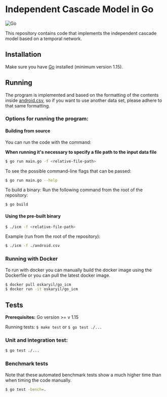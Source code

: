 # Independent Cascade Model in Go

![Go](https://github.com/oskaryil/independent-cascade-model/workflows/Go/badge.svg)

This repository contains code that implements the independent cascade model based on a temporal network.

## Installation

Make sure you have [Go](https://golang.org/) installed (minimum version 1.15).

## Running

The program is implemented and based on the formatting of the contents inside [android.csv](./android.csv), so if you want to use another data set, please adhere to that same formatting.

### Options for running the program:

#### Building from source

You can run the code with the command:

**When running it's necessary to specify a file path to the input data file**

```bash
$ go run main.go -f <relative-file-path>
```

To see the possible command-line flags that can be passed:

```bash
$ go run main.go --help
```

To build a binary:
Run the following command from the root of the repository:

```bash
$ go build
```

#### Using the pre-built binary

```bash
$ ./icm -f <relative-file-path>
```

Example (run from the root of the repository):

```bash
$ ./icm -f ./android.csv
```

### Running with Docker

To run with docker you can manually build the docker image using the Dockerfile or you can pull the latest docker image.

```bash
$ docker pull oskaryil/go_icm
$ docker run -it oskaryil/go_icm
```

## Tests

**Prerequisites:** Go version >= v 1.15

Running tests: `$ make test` or `$ go test ./...`

### Unit and integration test:

```bash
$ go test ./...
```

### Benchmark tests

Note that these automated benchmark tests show a much higher time than when timing the code manually.

```bash
$ go test -bench=.
```

```

```
